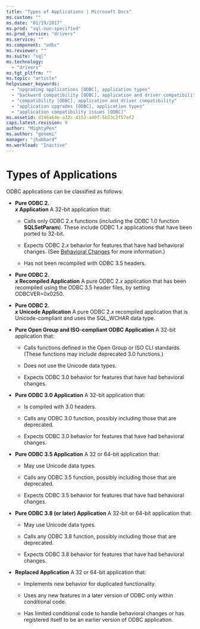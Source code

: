 ```yaml
---
title: "Types of Applications | Microsoft Docs"
ms.custom: ""
ms.date: "01/19/2017"
ms.prod: "sql-non-specified"
ms.prod_service: "drivers"
ms.service: ""
ms.component: "odbc"
ms.reviewer: ""
ms.suite: "sql"
ms.technology: 
  - "drivers"
ms.tgt_pltfrm: ""
ms.topic: "article"
helpviewer_keywords: 
  - "upgrading applications [ODBC], application types"
  - "backward compatibility [ODBC], application and driver compatibility"
  - "compatibility [ODBC], application and driver compatibility"
  - "application upgrades [ODBC], application types"
  - "application compatibility issues [ODBC]"
ms.assetid: d346a64e-a32c-4153-a40f-5b53c2f57ef2
caps.latest.revision: 9
author: "MightyPen"
ms.author: "genemi"
manager: "jhubbard"
ms.workload: "Inactive"
---
```

# Types of Applications
ODBC applications can be classified as follows:  
  
-   **Pure ODBC 2.**  
     ***x* Application** A 32-bit application that:  
  
    -   Calls only ODBC 2.*x* functions (including the ODBC 1.0 function **SQLSetParam**). These include ODBC 1.*x* applications that have been ported to 32-bit.  
  
    -   Expects ODBC 2.*x* behavior for features that have had behavioral changes. (See [Behavioral Changes](../../../odbc/reference/develop-app/behavioral-changes.md) for more information.)  
  
    -   Has not been recompiled with ODBC 3.5 headers.  
  
-   **Pure ODBC 2.**  
     ***x* Recompiled Application** A pure ODBC 2.*x* application that has been recompiled using the ODBC 3.5 header files, by setting ODBCVER=0x0250.  
  
-   **Pure ODBC 2.**  
     ***x* Unicode Application** A pure ODBC 2.*x* recompiled application that is Unicode-compliant and uses the SQL_WCHAR data type.  
  
-   **Pure Open Group and ISO**–**compliant ODBC Application** A 32-bit application that:  
  
    -   Calls functions defined in the Open Group or ISO CLI standards. (These functions may include deprecated 3.0 functions.)  
  
    -   Does not use the Unicode data types.  
  
    -   Expects ODBC 3.0 behavior for features that have had behavioral changes.  
  
-   **Pure ODBC 3.0 Application** A 32-bit application that:  
  
    -   Is compiled with 3.0 headers.  
  
    -   Calls any ODBC 3.0 function, possibly including those that are deprecated.  
  
    -   Expects ODBC 3.0 behavior for features that have had behavioral changes.  
  
-   **Pure ODBC 3.5 Application** A 32 or 64-bit application that:  
  
    -   May use Unicode data types.  
  
    -   Calls any ODBC 3.5 function, possibly including those that are deprecated.  
  
    -   Expects ODBC 3.5 behavior for features that have had behavioral changes.  
  
-   **Pure ODBC 3.8 (or later) Application** A 32-bit or 64-bit application that:  
  
    -   May use Unicode data types.  
  
    -   Calls any ODBC 3.8 function, possibly including those that are deprecated.  
  
    -   Expects ODBC 3.8 behavior for features that have had behavioral changes.  
  
-   **Replaced Application** A 32 or 64-bit application that:  
  
    -   Implements new behavior for duplicated functionality.  
  
    -   Uses any new features in a later version of ODBC only within conditional code.  
  
    -   Has limited conditional code to handle behavioral changes or has registered itself to be an earlier version of ODBC application.
